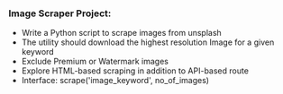 
### Image Scraper Project:

- Write a Python script to scrape images from unsplash
- The utility should download the highest resolution Image for a given keyword
- Exclude Premium or Watermark images 
- Explore HTML-based scraping in addition to API-based route
- Interface: scrape('image_keyword', no_of_images)